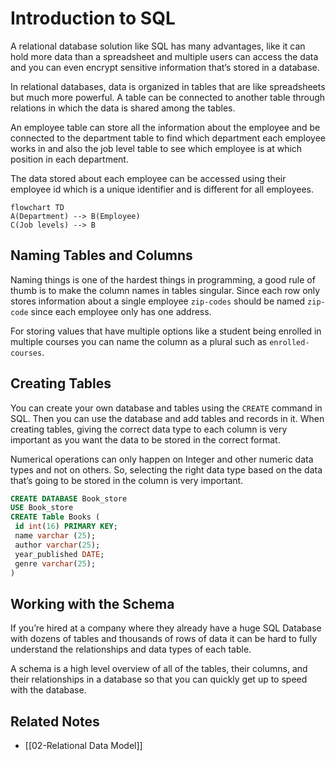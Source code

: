 # Introduction to SQL
A relational database solution like SQL has many advantages, like it can hold more data than a spreadsheet and multiple users can access the data and you can even encrypt sensitive information that’s stored in a database.

In relational databases, data is organized in tables that are like spreadsheets but much more powerful. A table can be connected to another table through relations in which the data is shared among the tables.

An employee table can store all the information about the employee and be connected to the department table to find which department each employee works in and also the job level table to see which employee is at which position in each department.

The data stored about each employee can be accessed using their employee id which is a unique identifier and is different for all employees.

```mermaid
flowchart TD
A(Department) --> B(Employee)
C(Job levels) --> B
```

## Naming Tables and Columns
Naming things is one of  the hardest things in programming, a good rule of thumb is to make the column names in tables singular. Since each row only stores information about a single employee `zip-codes` should be named `zip-code` since each employee only has one address.

For storing values that have multiple options like a student being enrolled in multiple courses you can name the column as a plural such as `enrolled-courses`.

## Creating Tables
You can create your own database and tables using the `CREATE` command in SQL. Then you can use the database and add tables and records in it. When creating tables, giving the correct data type to each column is very important as you want the data to be stored in the correct format.

Numerical operations can only happen on Integer and other numeric data types and not on others. So, selecting the right data type based on the data that’s going to be stored in the column is very important.

```SQL
CREATE DATABASE Book_store
USE Book_store
CREATE Table Books (
 id int(16) PRIMARY KEY;
 name varchar (25);
 author varchar(25);
 year_published DATE;
 genre varchar(25);
)
```

## Working with the Schema
If you’re hired at a company where they already have a huge SQL Database with dozens of tables and thousands of rows of data it can be hard to fully understand the relationships and data types of each table.

A schema is a high level overview of all of the tables, their columns, and their relationships in a database so that you can quickly get up to speed with the database.

## Related Notes

- [[02-Relational Data Model]]